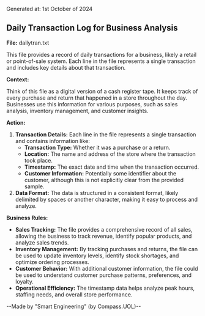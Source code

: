 Generated at: 1st October of 2024

##  Daily Transaction Log for Business Analysis

**File:**  dailytran.txt

This file provides a record of daily transactions for a business, likely a retail or point-of-sale system. Each line in the file represents a single transaction and includes key details about that transaction.

**Context:**

Think of this file as a digital version of a cash register tape. It keeps track of every purchase and return that happened in a store throughout the day. Businesses use this information for various purposes, such as sales analysis, inventory management, and customer insights.

**Action:**

1. **Transaction Details:** Each line in the file represents a single transaction and contains information like:
    - **Transaction Type:** Whether it was a purchase or a return.
    - **Location:** The name and address of the store where the transaction took place.
    - **Timestamp:** The exact date and time when the transaction occurred.
    - **Customer Information:** Potentially some identifier about the customer, although this is not explicitly clear from the provided sample.
2. **Data Format:** The data is structured in a consistent format, likely delimited by spaces or another character, making it easy to process and analyze.

**Business Rules:**

* **Sales Tracking:** The file provides a comprehensive record of all sales, allowing the business to track revenue, identify popular products, and analyze sales trends.
* **Inventory Management:** By tracking purchases and returns, the file can be used to update inventory levels, identify stock shortages, and optimize ordering processes.
* **Customer Behavior:** With additional customer information, the file could be used to understand customer purchase patterns, preferences, and loyalty.
* **Operational Efficiency:** The timestamp data helps analyze peak hours, staffing needs, and overall store performance.

--Made by "Smart Engineering" (by Compass.UOL)--